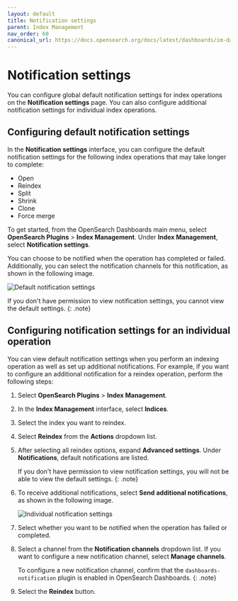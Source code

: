 ```yaml
---
layout: default
title: Notification settings
parent: Index Management
nav_order: 60
canonical_url: https://docs.opensearch.org/docs/latest/dashboards/im-dashboards/notifications/
---
```


# Notification settings

You can configure global default notification settings for index operations on the **Notification settings** page. You can also configure additional notification settings for individual index operations.

## Configuring default notification settings

In the **Notification settings** interface, you can configure the default notification settings for the following index operations that may take longer to complete:

- Open
- Reindex
- Split
- Shrink
- Clone
- Force merge

To get started, from the OpenSearch Dashboards main menu, select **OpenSearch Plugins** > **Index Management**. Under **Index Management**, select **Notification settings**. 

You can choose to be notified when the operation has completed or failed. Additionally, you can select the notification channels for this notification, as shown in the following image.

![Default notification settings]({{site.url}}{{site.baseurl}}/images/admin-ui-index/notifications.png)

If you don't have permission to view notification settings, you cannot view the default settings. 
{: .note}

## Configuring notification settings for an individual operation

You can view default notification settings when you perform an indexing operation as well as set up additional notifications. For example, if you want to configure an additional notification for a reindex operation, perform the following steps:

1. Select **OpenSearch Plugins** > **Index Management**.

1. In the **Index Management** interface, select **Indices**.

1. Select the index you want to reindex.

1. Select **Reindex** from the **Actions** dropdown list.

1. After selecting all reindex options, expand **Advanced settings**. Under **Notifications**, default notifications are listed. 
    
    If you don't have permission to view notification settings, you will not be able to view the default settings. 
    {: .note}

1. To receive additional notifications, select **Send additional notifications**, as shown in the following image.

    ![Individual notification settings]({{site.url}}{{site.baseurl}}/images/admin-ui-index/notifications-individual.png)

1. Select whether you want to be notified when the operation has failed or completed.

1. Select a channel from the **Notification channels** dropdown list. If you want to configure a new notification channel, select **Manage channels**.
    
    To configure a new notification channel, confirm that the `dashboards-notification` plugin is enabled in OpenSearch Dashboards. 
    {: .note}
    
1. Select the **Reindex** button.
